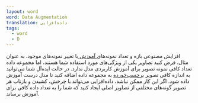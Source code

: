 ```yaml
---
layout: word
word: Data Augmentation
translation: داده‌افزایی
tags:
  - word
  - D
---
```

افزایش مصنوعی بازه و تعداد نمونه‌های[ آموزش ](/T/training)با تغییر نمونه‌های موجود. به عنوان مثال، فرض کنید تصاویر یکی از ویژگی‌های مورد استفاده شما هستند، اما مجموعه داده تعداد کافی نمونه تصویر برای آموزش کاربردی مدل ندارد. در حالت ایده‌آل شما می‌توانید به اندازه کافی تصویر [برچسب‌خورده](/L/label) به مجموعه داده اضافه کنید تا مدل درست آموزش داده شود. اگر این کار ممکن نباشد، داده‌افزایی می‌تواند با چرخش، کشیدن و بازتاب هر تصویر گونه‌های مختلفی از تصاویر اصلی ایجاد کنید که شما را به تعداد داده کافی برای آموزش برساند.